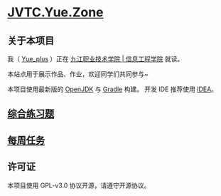 # [JVTC.Yue.Zone](https://JVTC.Yue.Zone/)

## 关于本项目

我（ [Yue_plus](https://github.com/Yue-plus) ）正在
[九江职业技术学院 | 信息工程学院](https://xxgcxy.jvtc.jx.cn/) 就读。

本站点用于展示作品、作业，欢迎同学们共同参与~

本项目使用最新版的 [OpenJDK](https://openjdk.org/) 与 [Gradle](https://gradle.org/) 构建。
开发 IDE 推荐使用 [IDEA](https://www.jetbrains.com.cn/idea/)。

## [综合练习题](./ComprehensiveExerciseQuestions.md)
## [每周任务](./WeeklyWork.md)

## 许可证

本项目使用 GPL-v3.0 协议开源，请遵守开源协议。
